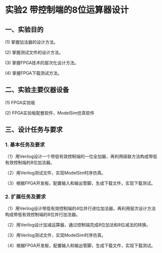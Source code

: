 # 实验2 带控制端的8位运算器设计
## 一、实验目的
(1)	掌握加法器的设计方法。

(2)	掌握测试文件的设计方法。

(3)	掌握FPGA技术的层次化设计方法。

(4)	掌握FPGA下载测试方法。

## 二、实验主要仪器设备
(1)	FPGA实验板

(2)	FPGA实验板配套软件，ModelSim仿真软件

## 三、设计任务与要求
### 1. 基本任务及要求
（1）用Verilog设计一个带低有效控制端的一位全加器，再利用级联方法构成带低有效控制端的8位加法器。

（2）用Verilog测试文件，实现ModelSim时序仿真。

（3）根据FPGA开发板，配置输入和输出管脚，生成下载文件，实现下载测试。

### 2. 扩展任务及要求
（1）用Verilog设计带低有效控制端的4位并行进位加法器，再利用层次设计方法构成带低有效控制端的8位并行加法器。

（2）用Verilog设计加减运算器，通过控制端完成8位加法和8位减法的转换。

（3）用Verilog测试文件，实现ModelSim时序仿真。

（4）根据FPGA开发板，配置输入和输出管脚，生成下载文件，实现下载测试。
